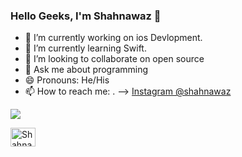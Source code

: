 ### Hello Geeks, I'm Shahnawaz 👋


- 🔭 I’m currently working on ios Devlopment.
- 🌱 I’m currently learning Swift.
- 👯 I’m looking to collaborate on open source
- 💬 Ask me about programming
- 😄 Pronouns: He/His
- 📫 How to reach me: .
-->
[Instagram @shahnawaz](https://www.instagram.com/shahnawaz_1068/)
<img src="https://github-readme-stats.vercel.app/api?username=shahnawaz1913k&&show_icons=true&title_color=ffffff&icon_color=bb2acf&text_color=daf7dc&bg_color=151515">

<a href="https://leetcode.com/Shahnawaz1913k/" target="blank"><img align="center" src="https://raw.githubusercontent.com/rahuldkjain/github-profile-readme-generator/master/src/images/icons/Social/leet-code.svg" alt="Shahnawaz1913k" height="30" width="40" /></a>
